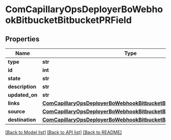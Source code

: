 # ComCapillaryOpsDeployerBoWebhookBitbucketBitbucketPRField

## Properties
Name | Type | Description | Notes
------------ | ------------- | ------------- | -------------
**type** | **str** |  | [optional] 
**id** | **int** |  | [optional] 
**state** | **str** |  | [optional] 
**description** | **str** |  | [optional] 
**updated_on** | **str** |  | [optional] 
**links** | [**ComCapillaryOpsDeployerBoWebhookBitbucketBitbucketPRLinks**](ComCapillaryOpsDeployerBoWebhookBitbucketBitbucketPRLinks.md) |  | [optional] 
**source** | [**ComCapillaryOpsDeployerBoWebhookBitbucketBitbucketPRBranchRef**](ComCapillaryOpsDeployerBoWebhookBitbucketBitbucketPRBranchRef.md) |  | [optional] 
**destination** | [**ComCapillaryOpsDeployerBoWebhookBitbucketBitbucketPRBranchRef**](ComCapillaryOpsDeployerBoWebhookBitbucketBitbucketPRBranchRef.md) |  | [optional] 

[[Back to Model list]](../README.md#documentation-for-models) [[Back to API list]](../README.md#documentation-for-api-endpoints) [[Back to README]](../README.md)

